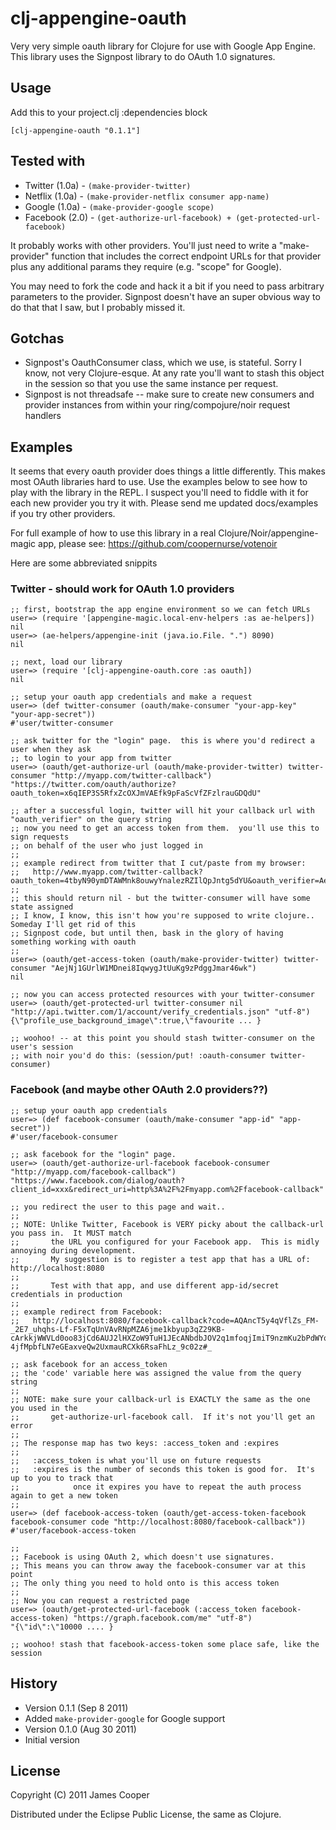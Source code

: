 # clj-appengine-oauth

Very very simple oauth library for Clojure for use with Google App Engine.  This library uses the
Signpost library to do OAuth 1.0 signatures.

## Usage

Add this to your project.clj :dependencies block

    [clj-appengine-oauth "0.1.1"]

## Tested with

* Twitter (1.0a) - `(make-provider-twitter)`
* Netflix (1.0a) - `(make-provider-netflix consumer app-name)`
* Google (1.0a) - `(make-provider-google scope)`
* Facebook (2.0) - `(get-authorize-url-facebook) + (get-protected-url-facebook)`

It probably works with other providers.  You'll just need to write a "make-provider" function that includes the
correct endpoint URLs for that provider plus any additional params they require (e.g. "scope" for Google).

You may need to fork the code and hack it a bit if you need to pass arbitrary
parameters to the provider.  Signpost doesn't have an super obvious way to do that that I saw, but I probably missed it.

## Gotchas

* Signpost's OauthConsumer class, which we use, is stateful. Sorry I know, not very Clojure-esque.  At any rate you'll want to stash this object in the session so that you use the same instance per request.
* Signpost is not threadsafe -- make sure to create new consumers and provider instances from within your ring/compojure/noir request handlers

## Examples

It seems that every oauth provider does things a little differently.  This makes most OAuth libraries
hard to use.  Use the examples below to see how to play with the library in the REPL.  I suspect you'll
need to fiddle with it for each new provider you try it with.  Please send me updated docs/examples if you
try other providers.

For full example of how to use this library in a real Clojure/Noir/appengine-magic app,
please see: https://github.com/coopernurse/votenoir

Here are some abbreviated snippits

### Twitter - should work for OAuth 1.0 providers

    ;; first, bootstrap the app engine environment so we can fetch URLs
    user=> (require '[appengine-magic.local-env-helpers :as ae-helpers])
    nil
    user=> (ae-helpers/appengine-init (java.io.File. ".") 8090)
    nil

    ;; next, load our library
    user=> (require '[clj-appengine-oauth.core :as oauth])
    nil

    ;; setup your oauth app credentials and make a request
    user=> (def twitter-consumer (oauth/make-consumer "your-app-key" "your-app-secret"))
    #'user/twitter-consumer

    ;; ask twitter for the "login" page.  this is where you'd redirect a user when they ask
    ;; to login to your app from twitter
    user=> (oauth/get-authorize-url (oauth/make-provider-twitter) twitter-consumer "http://myapp.com/twitter-callback")
    "https://twitter.com/oauth/authorize?oauth_token=x6qIEP3S5RfxZcOXJmVAEfk9pFaScVfZFzlrauGDQdU"
    
    ;; after a successful login, twitter will hit your callback url with "oauth_verifier" on the query string
    ;; now you need to get an access token from them.  you'll use this to sign requests
    ;; on behalf of the user who just logged in
    ;;
    ;; example redirect from twitter that I cut/paste from my browser:
    ;;   http://www.myapp.com/twitter-callback?oauth_token=4tbyN90ymDTAWMnk8ouwyYnalezRZIlQpJntg5dYU&oauth_verifier=AejNj1GUrlW1MDnei8IqwygJtUuKg9zPdggJmar46wk
    ;;
    ;; this should return nil - but the twitter-consumer will have some state assigned
    ;; I know, I know, this isn't how you're supposed to write clojure..  Someday I'll get rid of this
    ;; Signpost code, but until then, bask in the glory of having something working with oauth
    ;;
    user=> (oauth/get-access-token (oauth/make-provider-twitter) twitter-consumer "AejNj1GUrlW1MDnei8IqwygJtUuKg9zPdggJmar46wk")
    nil

    ;; now you can access protected resources with your twitter-consumer
    user=> (oauth/get-protected-url twitter-consumer nil "http://api.twitter.com/1/account/verify_credentials.json" "utf-8")
    {\"profile_use_background_image\":true,\"favourite ... }

    ;; woohoo! -- at this point you should stash twitter-consumer on the user's session
    ;; with noir you'd do this: (session/put! :oauth-consumer twitter-consumer)

### Facebook (and maybe other OAuth 2.0 providers??)

    ;; setup your oauth app credentials
    user=> (def facebook-consumer (oauth/make-consumer "app-id" "app-secret"))
    #'user/facebook-consumer

    ;; ask facebook for the "login" page.
    user=> (oauth/get-authorize-url-facebook facebook-consumer "http://myapp.com/facebook-callback")
    "https://www.facebook.com/dialog/oauth?client_id=xxx&redirect_uri=http%3A%2F%2Fmyapp.com%2Ffacebook-callback"

    ;; you redirect the user to this page and wait..
    ;;
    ;; NOTE: Unlike Twitter, Facebook is VERY picky about the callback-url you pass in.  It MUST match
    ;;       the URL you configured for your Facebook app.  This is midly annoying during development.
    ;;       My suggestion is to register a test app that has a URL of:  http://localhost:8080
    ;;
    ;;       Test with that app, and use different app-id/secret credentials in production
    ;;
    ;; example redirect from Facebook:
    ;;   http://localhost:8080/facebook-callback?code=AQAncT5y4qVflZs_FM-_2E7_uhqhs-Lf-F5xTqUnVAvRNpMZA6jme1kbyup3qZ29KB-cArkkjWWVLd0oo83jCd6AUJ2lHXZoW9TuH1JEcANbdbJOV2q1mfoqjImiT9nzmKu2bPdWYqELcwwAqmzCv8p5HYYrlAh1ut7_eGBewuef-4jfMpbfLN7eGEaxveQw2UxmauRCXk6RsaFhLz_9c02z#_

    ;; ask facebook for an access_token
    ;; the 'code' variable here was assigned the value from the query string
    ;;
    ;; NOTE: make sure your callback-url is EXACTLY the same as the one you used in the
    ;;       get-authorize-url-facebook call.  If it's not you'll get an error
    ;;
    ;; The response map has two keys: :access_token and :expires
    ;;
    ;;   :access_token is what you'll use on future requests
    ;;   :expires is the number of seconds this token is good for.  It's up to you to track that
    ;;            once it expires you have to repeat the auth process again to get a new token
    ;;
    user=> (def facebook-access-token (oauth/get-access-token-facebook facebook-consumer code "http://localhost:8080/facebook-callback"))
    #'user/facebook-access-token

    ;;
    ;; Facebook is using OAuth 2, which doesn't use signatures.
    ;; This means you can throw away the facebook-consumer var at this point
    ;; The only thing you need to hold onto is this access token
    ;;
    ;; Now you can request a restricted page
    user=> (oauth/get-protected-url-facebook (:access_token facebook-access-token) "https://graph.facebook.com/me" "utf-8")
    "{\"id\":\"10000 .... }

    ;; woohoo! stash that facebook-access-token some place safe, like the session

## History

* Version 0.1.1 (Sep 8 2011)
 * Added `make-provider-google` for Google support
* Version 0.1.0 (Aug 30 2011)
 * Initial version
    
## License

Copyright (C) 2011 James Cooper

Distributed under the Eclipse Public License, the same as Clojure.
